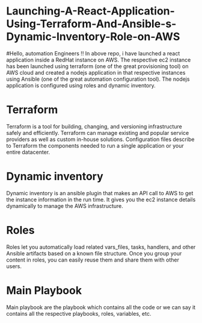 # Launching-A-React-Application-Using-Terraform-And-Ansible-s-Dynamic-Inventory-Role-on-AWS

#Hello, automation Engineers !!
In above repo, i have launched a react application inside a RedHat instance on AWS. The respective ec2 instance has been launched using terraform (one of the great provisioning tool) on AWS cloud and created a nodejs application in that respective instances using Ansible (one of the great automation configuration tool). The nodejs application is configured using roles and dynamic inventory.

# Terraform 
Terraform is a tool for building, changing, and versioning infrastructure safely and efficiently. Terraform can manage existing and popular service providers as well as custom in-house solutions. Configuration files describe to Terraform the components needed to run a single application or your entire datacenter.

# Dynamic inventory
Dynamic inventory is an ansible plugin that makes an API call to AWS to get the instance information in the run time. It gives you the ec2 instance details dynamically to manage the AWS infrastructure.

# Roles
Roles let you automatically load related vars_files, tasks, handlers, and other Ansible artifacts based on a known file structure. Once you group your content in roles, you can easily reuse them and share them with other users.

# Main Playbook
Main playbook are the playbook which contains all the code or we can say it contains all the respective playbooks, roles, variables, etc.
